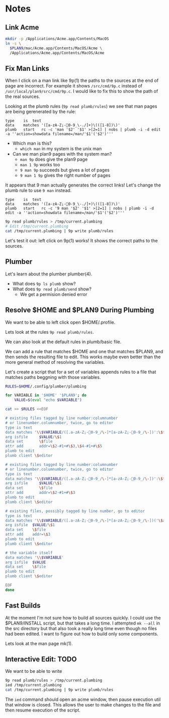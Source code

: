 Notes
=====

Link Acme
---------
```bash
mkdir -p /Applications/Acme.app/Contents/MacOS
ln -s \
  $PLAN9/mac/Acme.app/Contents/MacOS/Acme \
  /Applications/Acme.app/Contents/MacOS/Acme
```

Fix Man Links
-------------
When I click on a man link like 9p(1) the paths to the sources
at the end of page are incorrect. For example it shows
`/src/cmd/9p.c` instead of `/usr/local/plan9/src/cmd/9p.c`.
I would like to fix this to show the path of the real sources.

Looking at the plumb rules (`9p read plumb/rules`) we see that
man pages are being gerenerated by the rule:

```text
type	is	text
data	matches	'([a-zA-Z¡-￿0-9_\-./]+)\(([1-8])\)'
plumb	start	rc -c 'man '$2' '$1' >[2=1] | nobs | plumb -i -d edit -a ''action=showdata filename=/man/'$1'('$2')'''
```

* Which man is this?
	* `which man` in my system is the unix man
* Can we man plan9 pages with the system man?
	* `man 9p` does give the plan9 page
	* `man 1 9p` works too
	* `9 man 9p` succeeds but gives a lot of pages
	* `9 man 1 9p` gives the right number of pages

It appears that 9 man actually generates the correct links!
Let's change the plumb rule to use `9 man` instead.

```text
type	is	text
data	matches	'([a-zA-Z¡-￿0-9_\-./]+)\(([1-8])\)'
plumb	start	rc -c '9 man '$2' '$1' >[2=1] | nobs | plumb -i -d edit -a ''action=showdata filename=/man/'$1'('$2')'''
```

```bash
9p read plumb/rules > /tmp/current.plumbing
# Edit /tmp/current.plumbing
cat /tmp/current.plumbing | 9p write plumb/rules
```

Let's test it out: left click on 9p(1) works! It shows the
correct paths to the sources.

Plumber
-------
Let's learn about the plumber plumber(4).

* What does `9p ls plumb` show?
* What does `9p read plumb/send` show?
	* We get a permision denied error

Resolve $HOME and $PLAN9 During Plumbing
----------------------------------------
We want to be able to left click open $HOME/.profile.

Lets look at the rules `9p read plumb/rules`.

We can also look at the default rules in plumb/basic file.

We can add a rule that matches $HOME and one
that matches $PLAN9, and then sends the resulting
file to edit. This works maybe even better than
the more general method of resolving the variables.

Let's create a script that for a set of variables appends
rules to a file that matches paths beggning with those
variables.

```bash
RULES=$HOME/.config/plumber/plumbing

for VARIABLE in '$HOME' '$PLAN9'; do
	VALUE=$(eval "echo $VARIABLE")

cat >> $RULES <<EOF

# existing files tagged by line number:columnumber
# or linenumber.columnumber, twice, go to editor
type is text
data matches '\\$VARIABLE/([.a-zA-Z¡-￿0-9_/\-]*[a-zA-Z¡-￿0-9_/\-])':\$twocolonaddr,\$twocolonaddr
arg isfile     $VALUE/\$1
data set       \$file
attr add       addr=\$2-#1+#\$3,\$4-#1+#\$5
plumb to edit
plumb client \$editor

# existing files tagged by line number:columnumber
# or linenumber.columnumber, twice, go to editor
type is text
data matches '\\$VARIABLE/([.a-zA-Z¡-￿0-9_/\-]*[a-zA-Z¡-￿0-9_/\-])':\$twocolonaddr
arg isfile     $VALUE/\$1
data set       \$file
attr add       addr=\$2-#1+#\$3
plumb to edit
plumb client \$editor

# existing files, possibly tagged by line number, go to editor
type is text
data matches '\\$VARIABLE/([.a-zA-Z¡-￿0-9_/\-]*[a-zA-Z¡-￿0-9_/\-])('\$addr')?'
arg isfile	$VALUE/\$1
data set	\$file
attr add	addr=\$3
plumb to edit
plumb client \$editor

# the variable itself
data matches '\\$VARIABLE'
arg isfile	$VALUE
data set	\$file
plumb to edit
plumb client \$editor

EOF
done
```

Fast Builds
-----------
At the moment I'm not sure how to build all sources quickly.
I could use the $PLAN9/INSTALL script, but that takes a long time.
I attempted `mk --all` in the src directory but that also took
a really long time even though no files had been edited. I want
to figure out how to build only some components.

Lets look at the man page mk(1).


Interactive Edit: TODO
----------------
We want to be able to write

```bash
9p read plumb/rules > /tmp/current.plumbing
ied /tmp/current.plumbing
cat /tmp/current.plumbing | 9p write plumb/rules
```

The `ied` command should open an acme window,
then pause execution util that window is closed.
This allows the user to make changes to the file
and then resume execution of the script.
